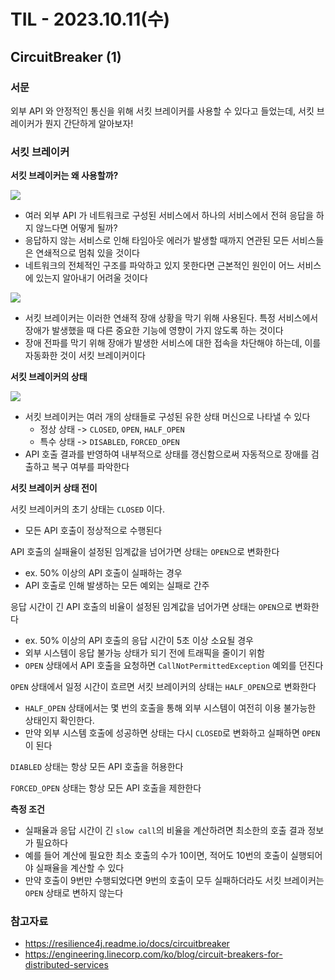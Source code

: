 # TIL - 2023.10.11(수)
## CircuitBreaker (1)

### 서문
외부 API 와 안정적인 통신을 위해 서킷 브레이커를 사용할 수 있다고 들었는데, 서킷 브레이커가 뭔지 간단하게 알아보자!

### 서킷 브레이커

**서킷 브레이커는 왜 사용할까?**

<img src="https://engineering.linecorp.com/wp-content/uploads/2016/07/cascading_failure.png">

- 여러 외부 API 가 네트워크로 구성된 서비스에서 하나의 서비스에서 전혀 응답을 하지 않느다면 어떻게 될까?
- 응답하지 않는 서비스로 인해 타임아웃 에러가 발생할 때까지 연관된 모든 서비스들은 연쇄적으로 멈춰 있을 것이다
- 네트워크의 전체적인 구조를 파악하고 있지 못한다면 근본적인 원인이 어느 서비스에 있는지 알아내기 어려울 것이다

<img src="https://engineering.linecorp.com/wp-content/uploads/2016/07/fail_fast.png">

- 서킷 브레이커는 이러한 연쇄적 장애 상황을 막기 위해 사용된다. 특정 서비스에서 장애가 발생했을 때 다른 중요한 기능에 영향이 가지 않도록 하는 것이다
- 장애 전파를 막기 위해 장애가 발생한 서비스에 대한 접속을 차단해야 하는데, 이를 자동화한 것이 서킷 브레이커이다

**서킷 브레이커의 상태**

<img src="https://files.readme.io/39cdd54-state_machine.jpg">

- 서킷 브레이커는 여러 개의 상태들로 구성된 유한 상태 머신으로 나타낼 수 있다
  - 정상 상태 -> `CLOSED`, `OPEN`, `HALF_OPEN`
  - 특수 상태 -> `DISABLED`, `FORCED_OPEN`
- API 호출 결과를 반영하여 내부적으로 상태를 갱신함으로써 자동적으로 장애를 검출하고 복구 여부를 파악한다

**서킷 브레이커 상태 전이**

서킷 브레이커의 초기 상태는 `CLOSED` 이다. 
- 모든 API 호출이 정상적으로 수행된다

API 호출의 실패율이 설정된 임계값을 넘어가면 상태는 `OPEN`으로 변화한다
- ex. 50% 이상의 API 호출이 실패하는 경우 
- API 호출로 인해 발생하는 모든 예외는 실패로 간주

응답 시간이 긴 API 호출의 비율이 설정된 임계값을 넘어가면 상태는 `OPEN`으로 변화한다
- ex. 50% 이상의 API 호출의 응답 시간이 5초 이상 소요될 경우
- 외부 시스템이 응답 불가능 상태가 되기 전에 트래픽을 줄이기 위함
- `OPEN` 상태에서 API 호출을 요청하면 `CallNotPermittedException` 예외를 던진다

`OPEN` 상태에서 일정 시간이 흐르면 서킷 브레이커의 상태는 `HALF_OPEN`으로 변화한다
- `HALF_OPEN` 상태에서는 몇 번의 호출을 통해 외부 시스템이 여전히 이용 불가능한 상태인지 확인한다. 
- 만약 외부 시스템 호출에 성공하면 상태는 다시 `CLOSED`로 변화하고 실패하면 `OPEN`이 된다

`DIABLED` 상태는 항상 모든 API 호출을 허용한다

`FORCED_OPEN` 상태는 항상 모든 API 호출을 제한한다

**측정 조건**
- 실패율과 응답 시간이 긴 `slow call`의 비율을 계산하려면 최소한의 호출 결과 정보가 필요하다
- 예를 들어 계산에 필요한 최소 호출의 수가 10이면, 적어도 10번의 호출이 실행되어야 실패율을 계산할 수 있다
- 만약 호출이 9번만 수행되었다면 9번의 호출이 모두 실패하더라도 서킷 브레이커는 `OPEN` 상태로 변하지 않는다

### 참고자료
- https://resilience4j.readme.io/docs/circuitbreaker
- https://engineering.linecorp.com/ko/blog/circuit-breakers-for-distributed-services